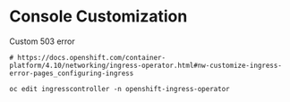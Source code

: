 # Console Customization

Custom 503 error
```
# https://docs.openshift.com/container-platform/4.10/networking/ingress-operator.html#nw-customize-ingress-error-pages_configuring-ingress

oc edit ingresscontroller -n openshift-ingress-operator
```